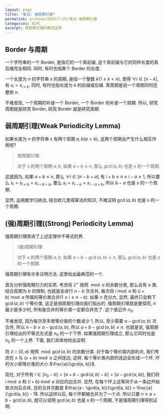 ```yaml
---
layout: page
title: "笔记: 强周期引理"
permalink: archive/2025/7/25/笔记-强周期引理
categories: XCPC
excerpt: 强周期引理的典范证明
---
```


## Border 与周期

一个字符串的一个 Border, 是指它的一个真前缀, 这个真前缀与它的同样长度的真后缀完全相同. 同时, 有时也指某个 Border 的长度.

一个长度为 $n$ 的字符串 $s$ 的周期, 是指一个整数 $k(1\le k < n)$, 使得 $\forall i\in [n - k], \text{有 }s_i = s_{i+k}$. 同时, 有时也指长度为 $k$ 的前缀或后缀. 真周期是说一个周期同时还整除 $n$.

不难发现, 一个周期的补是一个 Border, 一个 Border 的补是一个周期. 所以, 研究周期就是研究 Border, 研究 Border 就是研究周期.

## 弱周期引理(Weak Periodicity Lemma)

如果长度为 $n$ 的字符串 $s$ 有两个周期 $a, b(a < b)$, 这两个周期会产生什么相互作用呢?

> 弱周期引理:
> 
> 对于 $s$ 的两个周期 $a, b$, 如果 $a + b \le n$, 那么 $\gcd(a, b)$ 也是 $s$ 的一个周期.

这是因为, 如果 $a + b\le n$, 那么 $\forall i\in [n - b + a], \text{有 } i + b\le n \lor i - a\ge 1$, 所以要么 $s_i = s_{i + b} = s_{i + b - a}$, 要么 $s_i = s_{i - a} = s_{i - a + b}$, 所以 $b - a$ 也是 $s$ 的一个周期.

显然, 运用数学归纳法, 结合欧几里得算法的知识, 不难证明 $\gcd(a, b)$ 也是 $s$ 的一个周期.

## (强)周期引理((Strong) Periodicity Lemma)

强周期引理改进了上述定理中不等式的界.

> (强)周期引理:
>
> 对于 $s$ 的两个周期 $a, b$, 如果 $a + b - \gcd(a, b) \le n$, 那么 $\gcd(a, b)$ 也是 $s$ 的一个周期.

强周期引理有许多证明方法. 这里给出最典范的一个.

首先分析强周期引力的实质. 考虑将 $\mathbb{Z}^+$ 按照 ${} \bmod a$ 的余数分类, 那么会有 $a$ 类. 结合周期为 $b$ 的限制, 也就是会进行 $n - b$ 次合并, 每次将 $i \bmod a$ 和 $(i + b) \bmod a$ 所属的等价类合并($1\le i\le n - b$). 如果 $n$ 充分大, 显然, 最终只会剩下 $\gcd(a, b)$ 个等价类, 这正是弱周期引理向我们指出的. 强周期引理就是要探究, $n$ 最少是多少时, 所有能合并的等价类一定都合并完了. 这个值记作 $n_0$.

不难发现, 因为每次至多使等价类的个数减少 $1$, 所以, 至少需要 $a - \gcd(a, b)$ 次合并, 所以 $n - b \ge a - \gcd(a, b)$, 所以 $a + b - \gcd(a, b) \le n$. 也就是说, 强周期引理给出的不等式左式是 $n_0$ 的一个下界. 如果强周期引理成立, 那么它同时也是 $n_0$ 的一个上界. 下面, 我们具体地给出证明.

将 $\mathbb{Z}\cap[0, a)$ 按照 ${} \bmod \gcd(a, b)$ 的余数分类. 对于每个等价类内部的点, 我们考虑在 $x$ 与 $(x + b) \bmod a$ 之间连边, 这样, 每个等价类内部的连边会形成一个环, 环的大小即等价类的大小 $\frac{a}{\gcd(a, b)}$.

现在, 对于所有 $i\in [n_0 - b] = [a + b - \gcd(a, b) - b] = [a - \gcd(a, b)]$, 我们将 $i \bmod a$ 和 $(i + b) \bmod a$ 对应的边合并. 显然, 在每个环上这等同于从一条边开始依次向后合并, 总的合并次数是 $\frac{a - \gcd(a, b)}{\gcd(a, b)} = \frac{a}{\gcd(a, b)} - 1$. 所以这样以后, 每个环都被合并为了一个点. 所以只要 $n\ge a + b - \gcd(a, b)$, 就可以说明 $\gcd(a, b)$ 也是 $s$ 的一个周期, 于是强周期引理得到证明.


